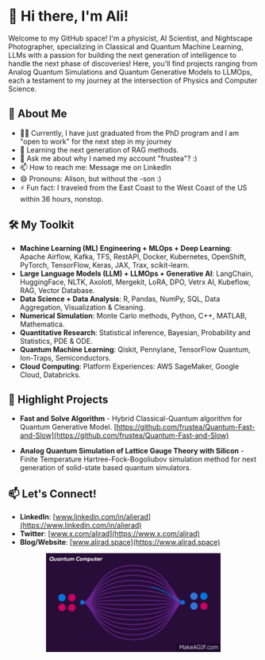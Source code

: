 

# 👋 Hi there, I'm Ali!


Welcome to my GitHub space! I'm a physicist, AI Scientist, and Nightscape Photographer, specializing in Classical and Quantum Machine Learning, LLMs with a passion for building the next generation of intelligence to handle the next phase of discoveries! Here, you'll find projects ranging from Analog Quantum Simulations and Quantum Generative Models to LLMOps, each a testament to my journey at the intersection of Physics and Computer Science.

## 🚀 About Me

- 👨‍💻 Currently, I have just graduated from the PhD program and I am "open to work" for the next step in my journey
- 🌱 Learning the next generation of RAG methods.
- 💬 Ask me about why I named my account "frustea"? :) 
- 📫 How to reach me: Message me on LinkedIn 
- 😄 Pronouns: Alison, but without the -son :)
- ⚡ Fun fact: I traveled from the East Coast to the West Coast of the US within 36 hours, nonstop.

## 🛠️ My Toolkit

- **Machine Learning (ML) Engineering + MLOps + Deep Learning**: Apache Airflow, Kafka, TFS, RestAPI, Docker, Kubernetes, OpenShift, PyTorch, TensorFlow, Keras, JAX, Trax, scikit-learn.
- **Large Language Models (LLM) + LLMOps + Generative AI**: LangChain, HuggingFace, NLTK, Axolotl, Mergekit, LoRA, DPO, Vetrx AI, Kubeflow, RAG, Vector Database.
- **Data Science + Data Analysis**: R, Pandas, NumPy, SQL, Data Aggregation, Visualization & Cleaning.
- **Numerical Simulation**: Monte Carlo methods, Python, C++, MATLAB, Mathematica.
- **Quantitative Research**: Statistical inference, Bayesian, Probability and Statistics, PDE & ODE.
- **Quantum Machine Learning**: Qiskit, Pennylane, TensorFlow Quantum, Ion-Traps, Semiconductors.
- **Cloud Computing**: Platform Experiences: AWS SageMaker, Google Cloud, Databricks.

## 🌟 Highlight Projects

- **Fast and Solve Algorithm** - Hybrid Classical-Quantum algorithm for Quantum Generative Model. [https://github.com/frustea/Quantum-Fast-and-Slow](https://github.com/frustea/Quantum-Fast-and-Slow)
  
- **Analog Quantum Simulation of Lattice Gauge Theory with Silicon** - Finite Temperature Hartree-Fock-Bogoliubov simulation method for next generation of solid-state based quantum simulators.


## 📫 Let's Connect!

- **LinkedIn**: [www.linkedin.com/in/alierad](https://www.linkedin.com/in/alierad)
- **Twitter**: [www.x.com/alirad](https://www.x.com/alirad)
- **Blog/Website**: [www.alirad.space](https://www.alirad.space)


<p align="center">
  <img src="QC.gif" width="70%" />
</p>
